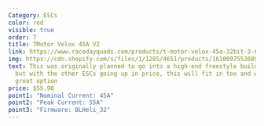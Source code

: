 ```yaml
---
Category: ESCs
color: red
visible: true
order: 7
title: TMotor Velox 45A V2
link: https://www.racedayquads.com/products/t-motor-velox-45a-32bit-3-6s-30x30-4in1-esc-1
img: https://cdn.shopify.com/s/files/1/1285/4651/products/1610097553889350815_1800x1800.jpg?v=1611622380
text: This was originally planned to go into a high-end freestyle build list,
  but with the other ESCs going up in price, this will fit in too and will be a
  great option
price: $55.90
point1: "Nominal Current: 45A"
point2: "Peak Current: 55A"
point3: "Firmware: BLHeli_32"
---
```

